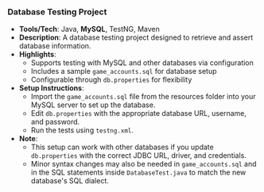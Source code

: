 ### Database Testing Project

- **Tools/Tech**: Java, **MySQL**, TestNG, Maven
- **Description**: A database testing project designed to retrieve and assert database information.
- **Highlights**:
  - Supports testing with MySQL and other databases via configuration
  - Includes a sample `game_accounts.sql` for database setup
  - Configurable through `db.properties` for flexibility
- **Setup Instructions**:
  - Import the `game_accounts.sql` file from the resources folder into your MySQL server to set up the database.
  - Edit `db.properties` with the appropriate database URL, username, and password.
  - Run the tests using `testng.xml`.
- **Note**:
  - This setup can work with other databases if you update `db.properties` with the correct JDBC URL, driver, and credentials.
  - Minor syntax changes may also be needed in `game_accounts.sql` and in the SQL statements inside `DatabaseTest.java` to match the new database's SQL dialect.